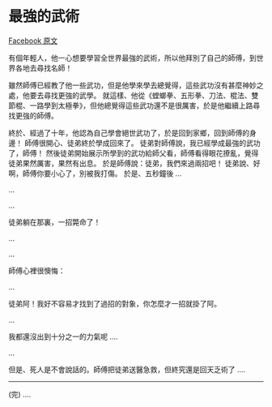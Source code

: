 # 最強的武術

[Facebook 原文](https://www.facebook.com/notes/%E9%99%B3%E9%8D%BE%E8%AA%A0/%E6%9C%80%E5%BC%B7%E7%9A%84%E6%AD%A6%E8%A1%93/10154769153201893)

有個年輕人，他一心想要學習全世界最強的武術，所以他拜別了自己的師傅，到世界各地去尋找名師！

雖然師傅已經教了他一些武功，但是他學來學去總覺得，這些武功沒有甚麼神妙之處，他要去尋找更強的武學。
就這樣、他從《螳螂拳、五形拳、刀法、棍法、雙節棍、一路學到太極拳》，但他總覺得這些武功還不是很厲害，於是他繼續上路尋找更強的師傅。

終於、經過了十年，他認為自己學會絕世武功了，於是回到家鄉，回到師傅的身邊！
師傅很開心、徒弟終於學成回來了。
徒弟對師傅說，我已經學成最強的武功了，師傅！
然後徒弟開始展示所學到的武功給師父看，師傅看得眼花撩亂，覺得徒弟果然厲害，果然有出息。
於是師傅說：徒弟，我們來過兩招吧！
徒弟說、好啊，師傅你要小心了，別被我打傷。
於是、五秒鐘後
...

...


...

徒弟躺在那裏，一招斃命了！

...

...

師傅心裡很懊悔：

...

徒弟阿！我好不容易才找到了過招的對象，你怎麼才一招就掛了阿。

...

我都還沒出到十分之一的力氣呢 ....

...

但是、死人是不會說話的。師傅把徒弟送醫急救，但終究還是回天乏術了 ....

----
(完) ....
